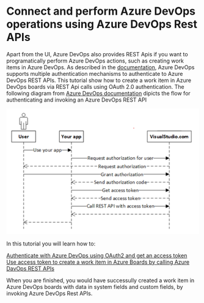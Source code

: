 # Connect and perform Azure DevOps operations using Azure DevOps Rest APIs

Apart from the UI, Azure DevOps also provides REST Apis if you want to programatically perform Azure DevOps actions, such as creating work items in Azure DevOps. As described in the [documentation][2], Azure DevOps supports multiple authentication mechanisms to authenticate to Azure DevOps REST APIs. This tutorial show how to create a work item in Azure DevOps boards via REST Api calls using OAuth 2.0 authentication. The following diagram from [Azure DevOps documentation][3] dipicts the flow for authenticating and invoking an Azure DevOps REST API

  ![oauth flow](./images/oauth-flow.png)
  
In this tutorial you will learn how to:  

  [Authenticate with Azure DevOps using OAuth2 and get an access token][1]  
  [Use access token to create a work item in Azure Boards by calling Azure DavOps REST APIs][4]

  
When you are finished, you would have successully created a work item in Azure DevOps boards with data in system fields and custom fields, by invoking Azure DevOps Rest APIs. 


  

  
[1]: https://github.com/aj3705/AzureDevOps/blob/master/restapis/ado-authentication.md
[2]:https://docs.microsoft.com/en-us/rest/api/azure/devops/?view=azure-devops-rest-5.1
[3]:https://docs.microsoft.com/en-us/azure/devops/integrate/get-started/authentication/oauth?view=azure-devops&viewFallbackFrom=vsts
[4]:https://github.com/aj3705/AzureDevOps/blob/master/restapis/create-ado-work-item.md
